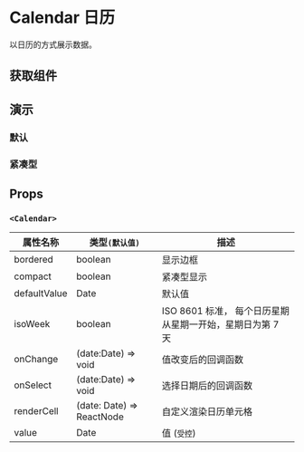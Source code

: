 # Calendar 日历

以日历的方式展示数据。

## 获取组件

<!--{include:(components/calendar/fragments/import.md)}-->

## 演示

### 默认

<!--{include:`basic.md`}-->

### 紧凑型

<!--{include:`compact.md`}-->

## Props

### `<Calendar>`

| 属性名称     | 类型`(默认值)`            | 描述                                                      |
| ------------ | ------------------------- | --------------------------------------------------------- |
| bordered     | boolean                   | 显示边框                                                  |
| compact      | boolean                   | 紧凑型显示                                                |
| defaultValue | Date                      | 默认值                                                    |
| isoWeek      | boolean                   | ISO 8601 标准， 每个日历星期从星期一开始，星期日为第 7 天 |
| onChange     | (date:Date) => void       | 值改变后的回调函数                                        |
| onSelect     | (date:Date) => void       | 选择日期后的回调函数                                      |
| renderCell   | (date: Date) => ReactNode | 自定义渲染日历单元格                                      |
| value        | Date                      | 值 (`受控`)                                               |
